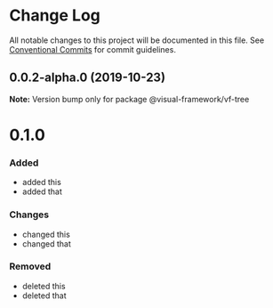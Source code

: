 # Change Log

All notable changes to this project will be documented in this file.
See [Conventional Commits](https://conventionalcommits.org) for commit guidelines.

## 0.0.2-alpha.0 (2019-10-23)

**Note:** Version bump only for package @visual-framework/vf-tree





# 0.1.0

### Added
- added this
- added that

### Changes

- changed this
- changed that

### Removed

- deleted this
- deleted that

